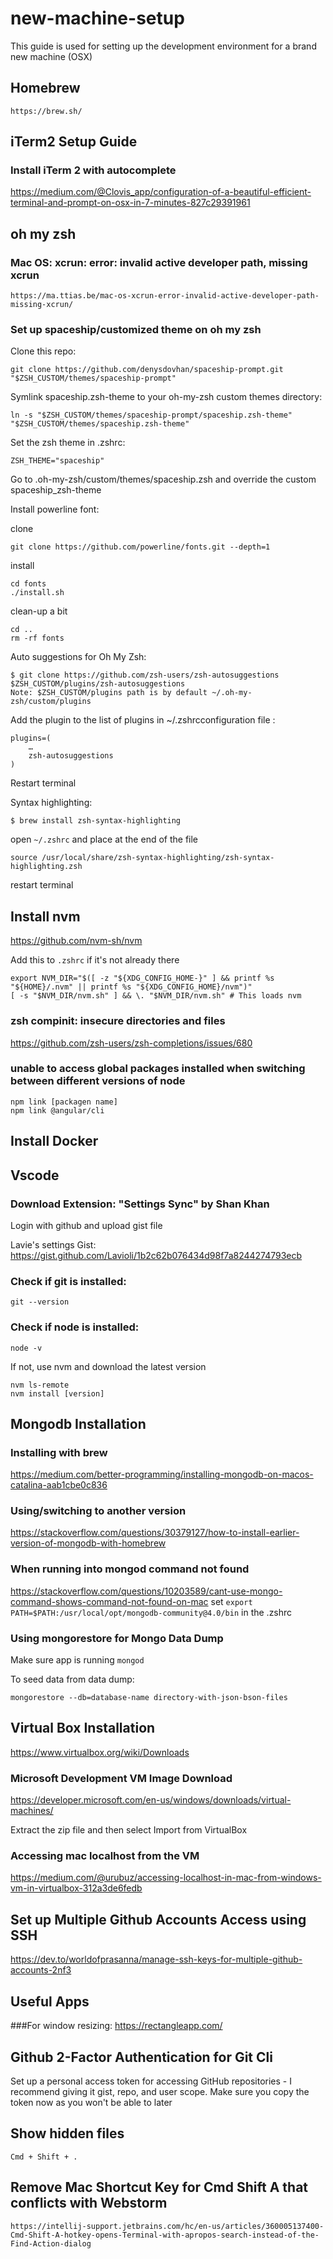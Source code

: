# new-machine-setup
This guide is used for setting up the development environment for a brand new machine (OSX)

## Homebrew
```https://brew.sh/```

## iTerm2 Setup Guide
### Install iTerm 2 with autocomplete
https://medium.com/@Clovis_app/configuration-of-a-beautiful-efficient-terminal-and-prompt-on-osx-in-7-minutes-827c29391961


## oh my zsh

### Mac OS: xcrun: error: invalid active developer path, missing xcrun
```https://ma.ttias.be/mac-os-xcrun-error-invalid-active-developer-path-missing-xcrun/```

### Set up spaceship/customized theme on oh my zsh
Clone this repo:
```
git clone https://github.com/denysdovhan/spaceship-prompt.git "$ZSH_CUSTOM/themes/spaceship-prompt"
```

Symlink spaceship.zsh-theme to your oh-my-zsh custom themes directory:
```
ln -s "$ZSH_CUSTOM/themes/spaceship-prompt/spaceship.zsh-theme" "$ZSH_CUSTOM/themes/spaceship.zsh-theme"
```

Set the zsh theme in .zshrc:
```
ZSH_THEME="spaceship"
```

Go to .oh-my-zsh/custom/themes/spaceship.zsh and override the custom spaceship_zsh-theme

Install powerline font:

clone
```
git clone https://github.com/powerline/fonts.git --depth=1
```
install
```
cd fonts
./install.sh
```

clean-up a bit
```
cd ..
rm -rf fonts
```

Auto suggestions for Oh My Zsh:

```
$ git clone https://github.com/zsh-users/zsh-autosuggestions $ZSH_CUSTOM/plugins/zsh-autosuggestions
Note: $ZSH_CUSTOM/plugins path is by default ~/.oh-my-zsh/custom/plugins
```
Add the plugin to the list of plugins in ~/.zshrcconfiguration file :
```
plugins=(
    …
    zsh-autosuggestions
)
```
Restart terminal


Syntax highlighting:
```
$ brew install zsh-syntax-highlighting
```

open `~/.zshrc` and place at the end of the file

```
source /usr/local/share/zsh-syntax-highlighting/zsh-syntax-highlighting.zsh
```

restart terminal

## Install nvm
https://github.com/nvm-sh/nvm

Add this to `.zshrc` if it's not already there

```
export NVM_DIR="$([ -z "${XDG_CONFIG_HOME-}" ] && printf %s "${HOME}/.nvm" || printf %s "${XDG_CONFIG_HOME}/nvm")"
[ -s "$NVM_DIR/nvm.sh" ] && \. "$NVM_DIR/nvm.sh" # This loads nvm
```

### zsh compinit: insecure directories and files
https://github.com/zsh-users/zsh-completions/issues/680

### unable to access global packages installed when switching between different versions of node
```
npm link [packagen name]
npm link @angular/cli
```

## Install Docker

## Vscode

### Download Extension: "Settings Sync" by Shan Khan
Login with github and upload gist file

Lavie's settings Gist: https://gist.github.com/Lavioli/1b2c62b076434d98f7a8244274793ecb

### Check if git is installed:
```
git --version
```

### Check if node is installed:
```
node -v
```
If not, use nvm and download the latest version
```
nvm ls-remote
nvm install [version]
```

## Mongodb Installation

### Installing with brew
https://medium.com/better-programming/installing-mongodb-on-macos-catalina-aab1cbe0c836

### Using/switching to another version
https://stackoverflow.com/questions/30379127/how-to-install-earlier-version-of-mongodb-with-homebrew

### When running into mongod command not found
https://stackoverflow.com/questions/10203589/cant-use-mongo-command-shows-command-not-found-on-mac
set `export PATH=$PATH:/usr/local/opt/mongodb-community@4.0/bin` in the .zshrc

### Using mongorestore for Mongo Data Dump
Make sure app is running `mongod`

To seed data from data dump:
```
mongorestore --db=database-name directory-with-json-bson-files
```

## Virtual Box Installation
https://www.virtualbox.org/wiki/Downloads

### Microsoft Development VM Image Download
https://developer.microsoft.com/en-us/windows/downloads/virtual-machines/

Extract the zip file and then select Import from VirtualBox

### Accessing mac localhost from the VM
https://medium.com/@urubuz/accessing-localhost-in-mac-from-windows-vm-in-virtualbox-312a3de6fedb

## Set up Multiple Github Accounts Access using SSH
https://dev.to/worldofprasanna/manage-ssh-keys-for-multiple-github-accounts-2nf3

## Useful Apps

###For window resizing:
https://rectangleapp.com/

## Github 2-Factor Authentication for Git Cli
Set up a personal access token for accessing GitHub repositories - 
I recommend giving it gist, repo, and user scope. Make sure you copy the token now as you won't be able to later

## Show hidden files
```
Cmd + Shift + .
```

## Remove Mac Shortcut Key for Cmd Shift A that conflicts with Webstorm
```
https://intellij-support.jetbrains.com/hc/en-us/articles/360005137400-Cmd-Shift-A-hotkey-opens-Terminal-with-apropos-search-instead-of-the-Find-Action-dialog
```
